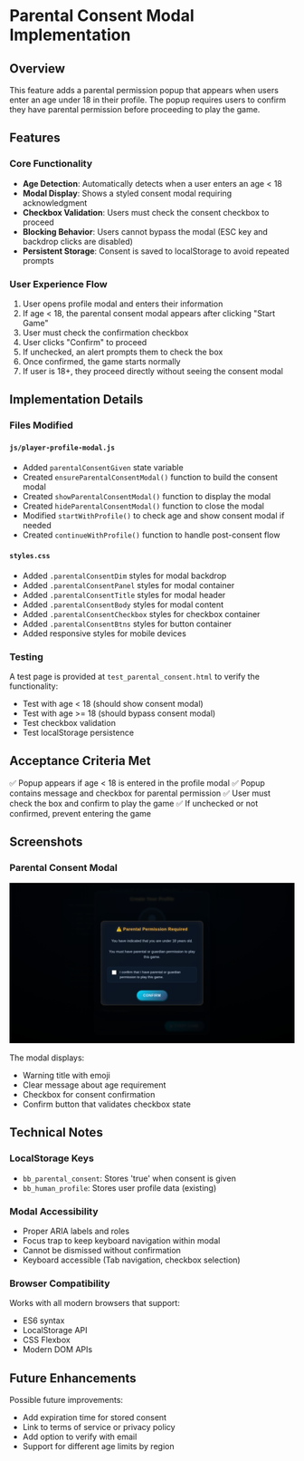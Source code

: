# Parental Consent Modal Implementation

## Overview
This feature adds a parental permission popup that appears when users enter an age under 18 in their profile. The popup requires users to confirm they have parental permission before proceeding to play the game.

## Features

### Core Functionality
- **Age Detection**: Automatically detects when a user enters an age < 18
- **Modal Display**: Shows a styled consent modal requiring acknowledgment
- **Checkbox Validation**: Users must check the consent checkbox to proceed
- **Blocking Behavior**: Users cannot bypass the modal (ESC key and backdrop clicks are disabled)
- **Persistent Storage**: Consent is saved to localStorage to avoid repeated prompts

### User Experience Flow
1. User opens profile modal and enters their information
2. If age < 18, the parental consent modal appears after clicking "Start Game"
3. User must check the confirmation checkbox
4. User clicks "Confirm" to proceed
5. If unchecked, an alert prompts them to check the box
6. Once confirmed, the game starts normally
7. If user is 18+, they proceed directly without seeing the consent modal

## Implementation Details

### Files Modified

#### `js/player-profile-modal.js`
- Added `parentalConsentGiven` state variable
- Created `ensureParentalConsentModal()` function to build the consent modal
- Created `showParentalConsentModal()` function to display the modal
- Created `hideParentalConsentModal()` function to close the modal
- Modified `startWithProfile()` to check age and show consent modal if needed
- Created `continueWithProfile()` function to handle post-consent flow

#### `styles.css`
- Added `.parentalConsentDim` styles for modal backdrop
- Added `.parentalConsentPanel` styles for modal container
- Added `.parentalConsentTitle` styles for modal header
- Added `.parentalConsentBody` styles for modal content
- Added `.parentalConsentCheckbox` styles for checkbox container
- Added `.parentalConsentBtns` styles for button container
- Added responsive styles for mobile devices

### Testing
A test page is provided at `test_parental_consent.html` to verify the functionality:
- Test with age < 18 (should show consent modal)
- Test with age >= 18 (should bypass consent modal)
- Test checkbox validation
- Test localStorage persistence

## Acceptance Criteria Met
✅ Popup appears if age < 18 is entered in the profile modal
✅ Popup contains message and checkbox for parental permission
✅ User must check the box and confirm to play the game
✅ If unchecked or not confirmed, prevent entering the game

## Screenshots

### Parental Consent Modal
![Parental Consent Modal](screenshots/parental-consent/parental-consent-modal.png)

The modal displays:
- Warning title with emoji
- Clear message about age requirement
- Checkbox for consent confirmation
- Confirm button that validates checkbox state

## Technical Notes

### LocalStorage Keys
- `bb_parental_consent`: Stores 'true' when consent is given
- `bb_human_profile`: Stores user profile data (existing)

### Modal Accessibility
- Proper ARIA labels and roles
- Focus trap to keep keyboard navigation within modal
- Cannot be dismissed without confirmation
- Keyboard accessible (Tab navigation, checkbox selection)

### Browser Compatibility
Works with all modern browsers that support:
- ES6 syntax
- LocalStorage API
- CSS Flexbox
- Modern DOM APIs

## Future Enhancements
Possible future improvements:
- Add expiration time for stored consent
- Link to terms of service or privacy policy
- Add option to verify with email
- Support for different age limits by region
